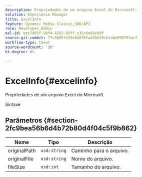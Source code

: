 ```yaml
---
description: Propriedades de um arquivo Excel do Microsoft.
solution: Experience Manager
title: ExcelInfo
feature: Dynamic Media Classic,SDK/API
role: Developer,Admin
exl-id: eec7405f-58fd-4103-95ff-c35c6e86c60f
source-git-commit: 77c88d5fe20e048f6fad2bb23cb1abe090793acf
workflow-type: tm+mt
source-wordcount: '30'
ht-degree: 0%

---
```


# ExcelInfo{#excelinfo}

Propriedades de um arquivo Excel do Microsoft.

Sintaxe

## Parâmetros {#section-2fc9bea56b6d4b72b80d4f04c5f9b862}

| Nome | Tipo | Descrição |
|---|---|---|
| originalPath | `xsd:string` | Caminho para o arquivo. |
| originalFile | `xsd:string` | Nome do arquivo. |
| fileSize | `xsd:int` | Tamanho do arquivo. |
